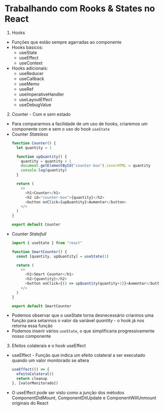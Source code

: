 # Trabalhando com Rooks & States no React

1. Hooks
- Funções que estão sempre agarradas ao componente
- Hooks básicos:
  - useState
  - useEffect
  - useContext
- Hooks adicionais:
  - useReducer
  - useCallback
  - useMemo
  - useRef
  - useImperativeHandler
  - useLayoutEffect
  - useDebugValue

2. Counter - Com e sem estado
- Para compararmos a facilidade de um uso de hooks, criaremos um componente com e sem o uso do hook `useState`
- Counter *Stateless*
  ```js
  function Counter() {
    let quantity = 1

    function upQuantity() {
      quantity = quantity + 1
      document.getElementById("counter-box").innerHTML = quantity
      console.log(quantity)
    }

    return (
      <>
        <h1>Counter</h1>
        <h2 id="counter-box">{quantity}</h2>
        <button onClick={upQuantity}>Aumentar</button>
      </>
    )
  }

  export default Counter
  ```
- Counter *Statefull*
  ```js
  import { useState } from "react"

  function SmartCounter() {
    const [quantity, upQuantity] = useState(1)

    return (
      <>
        <h1>Smart Counter</h1>
        <h2>{quantity}</h2>
        <button onClick={() => upQuantity(quantity+1)}>Aumentar</button>
      </>
    )
  }

  export default SmartCounter
  ```
- Podemos observar que o useState torna desnecessário criarmos uma função para setarmos o valor da variável *quantity* - o hook já nos retorna essa função 
- Podemos inserir vários `useState`, o que simplificaria progressivamente nosso componente

3. Efeitos colaterais e o hook useEffect
- useEffect - Função que indica um efeito colateral a ser executado quando um valor monitorado se altera
  ```js
  useEffect(() => {
    efeitoColateral()
    return cleanup
  }, [valorMonitorado])
  ```
- O useEffect pode ser visto como a junção dos métodos ComponentDidMount, ComponentDitUpdate e ComponentWillUnmount originais do React
